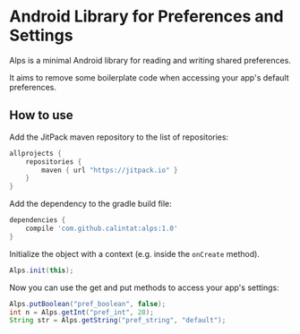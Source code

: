 # Android Library for Preferences and Settings

Alps is a minimal Android library for reading and writing shared preferences.

It aims to remove some boilerplate code when accessing your app's default preferences.

How to use
----------

Add the JitPack maven repository to the list of repositories:

```gradle
allprojects {
    repositories {
        maven { url "https://jitpack.io" }
    }
}
```

Add the dependency to the gradle build file:

```gradle
dependencies {
    compile 'com.github.calintat:alps:1.0'
}
```

Initialize the object with a context (e.g. inside the `onCreate` method).

```java
Alps.init(this);
```

Now you can use the get and put methods to access your app's settings:

```java
Alps.putBoolean("pref_boolean", false);
int n = Alps.getInt("pref_int", 28);
String str = Alps.getString("pref_string", "default");
```